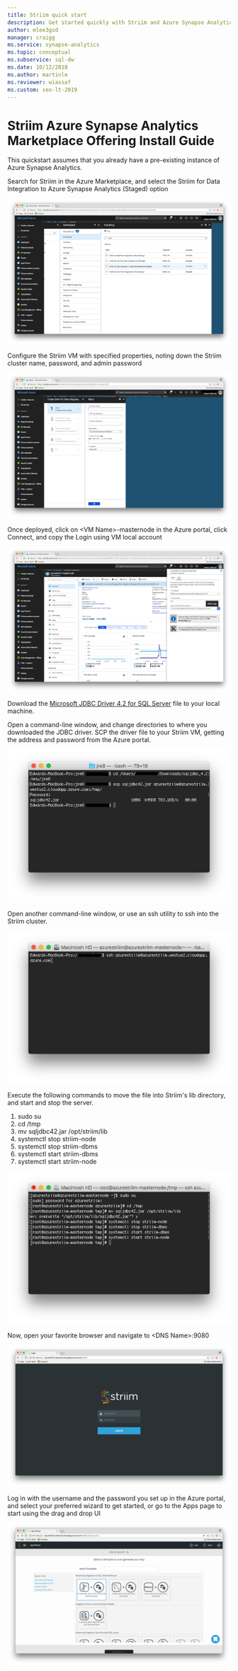 ```yaml
---
title: Striim quick start 
description: Get started quickly with Striim and Azure Synapse Analytics.
author: mlee3gsd 
manager: craigg
ms.service: synapse-analytics
ms.topic: conceptual
ms.subservice: sql-dw 
ms.date: 10/12/2018
ms.author: martinle
ms.reviewer: wiassaf
ms.custom: seo-lt-2019
---
```


# Striim Azure Synapse Analytics Marketplace Offering Install Guide

This quickstart assumes that you already have a pre-existing instance of Azure Synapse Analytics.

Search for Striim in the Azure Marketplace, and select the Striim for Data Integration to Azure Synapse Analytics (Staged) option 

![Install Striim][install]

Configure the Striim VM with specified properties, noting down the Striim cluster name, password, and admin password

![Configure Striim][configure]

Once deployed, click on \<VM Name>-masternode in the Azure portal, click Connect, and copy the Login using VM local account 

![Connect Striim to Azure Synapse Analytics][connect]

Download the [Microsoft JDBC Driver 4.2 for SQL Server](https://www.microsoft.com/download/details.aspx?id=54671) file to your local machine. 

Open a command-line window, and change directories to where you downloaded the JDBC driver. SCP the driver file to your Striim VM, getting the address and password from the Azure portal.

![Copy driver file to your VM][copy-jar]

Open another command-line window, or use an ssh utility to ssh into the Striim cluster.

![SSH into the cluster][ssh]

Execute the following commands to move the file into Striim's lib directory, and start and stop the server.

   1. sudo su
   2. cd /tmp
   3. mv sqljdbc42.jar /opt/striim/lib
   4. systemctl stop striim-node
   5. systemctl stop striim-dbms
   6. systemctl start striim-dbms
   7. systemctl start striim-node

![Start the Striim cluster][start-striim]

Now, open your favorite browser and navigate to \<DNS Name>:9080

![Navigate to the login screen][navigate]

Log in with the username and the password you set up in the Azure portal, and select your preferred wizard to get started, or go to the Apps page to start using the drag and drop UI

![Log in with server credentials][login]



[install]: ./media/striim-quickstart/install.png
[configure]: ./media/striim-quickstart/configure.png
[connect]:./media/striim-quickstart/connect.png
[copy-jar]:./media/striim-quickstart/copy-jar.png
[ssh]:./media/striim-quickstart/ssh.png
[start-striim]:./media/striim-quickstart/start-striim.png
[navigate]:./media/striim-quickstart/navigate.png
[login]:./media/striim-quickstart/login.png
